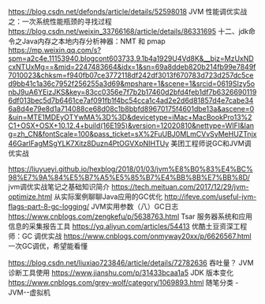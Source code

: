 
https://blog.csdn.net/defonds/article/details/52598018   JVM 性能调优实战之：一次系统性能瓶颈的寻找过程
https://blog.csdn.net/weixin_33766168/article/details/86331695  十二、jdk命令之Java内存之本地内存分析神器：NMT 和 pmap
https://mp.weixin.qq.com/s?spm=a2c4e.11153940.blogcont603733.9.1b4a1929U4Vd8K&__biz=MzUxNDcxNTUxMg==&mid=2247483664&idx=1&sn=69a8ddeb820b214fb99e7849f7010023&chksm=f940fb07ce3772118df242df3013f670783d723d257dc5ced9bb41c1a36c7952f256255a3d69&mpshare=1&scene=1&srcid=0619SIzy5onbJ9uA6YEizJKS&key=83cc0356e7f7b2b17460d2bfd4feb1df7b63266901196df013bec5d7b6461ce7af091fb1f4bc54cca1c4ad2e2d6d81857d4e7cabe346a8d4e79e8d1a714088ce68d08c1b8bbfd89670175f4601dbe13a&ascene=0&uin=MTE1MDEyOTYwMA%3D%3D&devicetype=iMac+MacBookPro13%2C1+OSX+OSX+10.12.4+build(16E195)&version=12020810&nettype=WIFI&lang=zh_CN&fontScale=100&pass_ticket=sX%2FuUBJ0MLmCVvSyMeHUZTnjx46GarlFagMSgYLK7Xitz8Duzn4PtOGVXpNIHTUy 
美团工程师说GC和JVM调优实战

https://liuyueyi.github.io/hexblog/2018/01/03/jvm%E8%B0%83%E4%BC%98%E7%9A%84%E5%B7%A5%E5%85%B7%E4%BB%8B%E7%BB%8D/  jvm调优实战笔记之基础知识简介
https://tech.meituan.com/2017/12/29/jvm-optimize.html  从实际案例聊聊Java应用的GC优化
http://ifeve.com/useful-jvm-flags-part-8-gc-logging/   JVM实用参数（八）GC日志
https://www.cnblogs.com/zengkefu/p/5638763.html  Tsar 服务器系统和应用信息的采集报告工具
https://yq.aliyun.com/articles/54413  优酷土豆资深工程师：GC 调优实战
https://www.cnblogs.com/onmyway20xx/p/6626567.html 一次GC调优，希望能看懂

https://blog.csdn.net/liuxiao723846/article/details/72782636  吞吐量？
JVM 诊断工具使用
https://www.jianshu.com/p/31433bcaa1a5  JDK 版本变化
https://www.cnblogs.com/grey-wolf/category/1069893.html 随笔分类 - JVM--虚拟机

